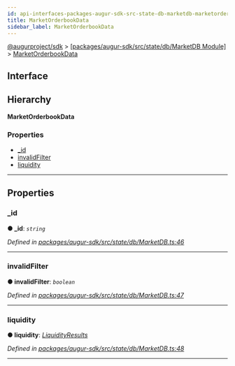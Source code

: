 ```yaml
---
id: api-interfaces-packages-augur-sdk-src-state-db-marketdb-marketorderbookdata
title: MarketOrderbookData
sidebar_label: MarketOrderbookData
---
```


[@augurproject/sdk](api-readme.md) > [[packages/augur-sdk/src/state/db/MarketDB Module]](api-modules-packages-augur-sdk-src-state-db-marketdb-module.md) > [MarketOrderbookData](api-interfaces-packages-augur-sdk-src-state-db-marketdb-marketorderbookdata.md)

## Interface

## Hierarchy

**MarketOrderbookData**

### Properties

* [_id](api-interfaces-packages-augur-sdk-src-state-db-marketdb-marketorderbookdata.md#_id)
* [invalidFilter](api-interfaces-packages-augur-sdk-src-state-db-marketdb-marketorderbookdata.md#invalidfilter)
* [liquidity](api-interfaces-packages-augur-sdk-src-state-db-marketdb-marketorderbookdata.md#liquidity)

---

## Properties

<a id="_id"></a>

###  _id

**● _id**: *`string`*

*Defined in [packages/augur-sdk/src/state/db/MarketDB.ts:46](https://github.com/AugurProject/augur/blob/bae2172ca0/packages/augur-sdk/src/state/db/MarketDB.ts#L46)*

___
<a id="invalidfilter"></a>

###  invalidFilter

**● invalidFilter**: *`boolean`*

*Defined in [packages/augur-sdk/src/state/db/MarketDB.ts:47](https://github.com/AugurProject/augur/blob/bae2172ca0/packages/augur-sdk/src/state/db/MarketDB.ts#L47)*

___
<a id="liquidity"></a>

###  liquidity

**● liquidity**: *[LiquidityResults](api-interfaces-packages-augur-sdk-src-state-db-marketdb-liquidityresults.md)*

*Defined in [packages/augur-sdk/src/state/db/MarketDB.ts:48](https://github.com/AugurProject/augur/blob/bae2172ca0/packages/augur-sdk/src/state/db/MarketDB.ts#L48)*

___

